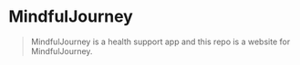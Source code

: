 # MindfulJourney
> MindfulJourney is a health support app and this repo is a website for MindfulJourney.
